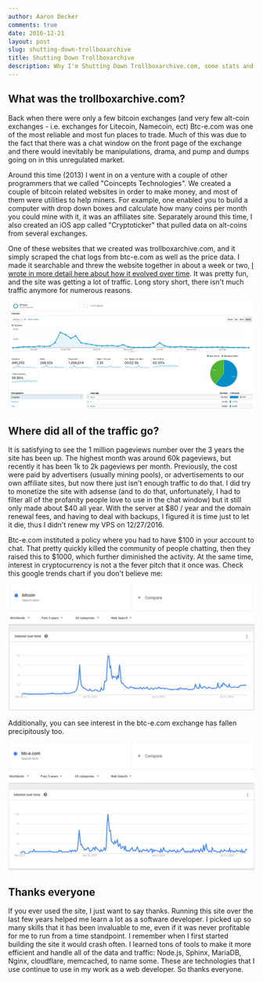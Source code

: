 ```yaml
---
author: Aaron Decker
comments: true
date: 2016-12-21
layout: post
slug: shutting-down-trollboxarchive
title: Shutting Down Trollboxarchive
description: Why I'm Shutting Down Trollboxarchive.com, some stats and some explanations
---
```


## What was the trollboxarchive.com?

Back when there were only a few bitcoin exchanges (and very few alt-coin exchanges - i.e. exchanges for Litecoin, Namecoin, ect) Btc-e.com was one of the most reliable and most fun places to trade. Much of this was due to the fact that there was a chat window on the front page of the exchange and there would inevitably be manipulations, drama, and pump and dumps going on in this unregulated market.

Around this time (2013) I went in on a venture with a couple of other programmers that we called "Coincepts Technologies". We created a couple of bitcoin related websites in order to make money, and most of them were utilities to help miners. For example, one enabled you to build a computer with drop down boxes and calculate how many coins per month you could mine with it, it was an affiliates site. Separately around this time, I also created an iOS app called "Cryptoticker" that pulled data on alt-coins from several exchanges.

One of these websites that we created was trollboxarchive.com, and it simply scraped the chat logs from btc-e.com as well as the price data. I made it searchable and threw the website together in about a week or two, [I wrote in more detail here about how it evolved over time](http://www.ard.ninja/blog/trollboxarchive-com-technology-overview/). It was pretty fun, and the site was getting a lot of traffic. Long story short, there isn't much traffic anymore for numerous reasons.

![trollboxarchive traffic stats](/images/blog/tba-traffic-screencap.png)


## Where did all of the traffic go?

It is satisfying to see the 1 million pageviews number over the 3 years the site has been up. The highest month was around 60k pageviews, but recently it has been 1k to 2k pageviews per month. Previously, the cost were paid by advertisers (usually mining pools), or advertisements to our own affiliate sites, but now there just isn't enough traffic to do that. I did try to monetize the site with adsense (and to do that, unfortunately, I had to filter all of the profanity people love to use in the chat window) but it still only made about $40 all year. With the server at $80 / year and the domain renewal fees, and having to deal with backups, I figured it is time just to let it die, thus I didn't renew my VPS on 12/27/2016.

Btc-e.com instituted a policy where you had to have $100 in your account to chat. That pretty quickly killed the community of people chatting, then they raised this to $1000, which further diminished the activity. At the same time, interest in cryptocurrency is not a the fever pitch that it once was. Check this google trends chart if you don't believe me:

![google trends bitcoin](/images/blog/bitcoin_popularity.png)

Additionally, you can see interest in the btc-e.com exchange has fallen precipitously too.

![btc-e.com google trends](/images/blog/btce-traffic.png)


## Thanks everyone

If you ever used the site, I just want to say thanks. Running this site over the last few years helped me learn a lot as a software developer. I picked up so many skills that it has been invaluable to me, even if it was never profitable for me to run from a time standpoint. I remember when I first started building the site it would crash often. I learned tons of tools to make it more efficient and handle all of the data and traffic: Node.js, Sphinx, MariaDB, Nginx, cloudflare, memcached, to name some. These are technologies that I use continue to use in my work as a web developer. So thanks everyone.  
